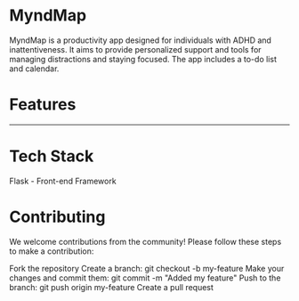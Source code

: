# MyndMap
MyndMap is a productivity app designed for individuals with ADHD and inattentiveness. It aims to provide personalized support and tools for managing distractions and staying focused. The app includes a to-do list and calendar.

# Features
--- ---


# Tech Stack
Flask - Front-end Framework

# Contributing
We welcome contributions from the community! Please follow these steps to make a contribution:

Fork the repository
Create a branch: git checkout -b my-feature
Make your changes and commit them: git commit -m "Added my feature"
Push to the branch: git push origin my-feature
Create a pull request
